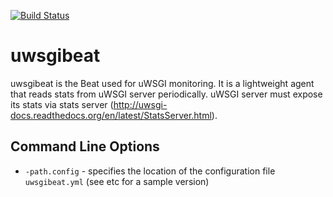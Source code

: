 [![Build Status](https://travis-ci.org/mrkschan/uwsgibeat.svg?branch=master)](https://travis-ci.org/mrkschan/uwsgibeat)

# uwsgibeat

uwsgibeat is the Beat used for uWSGI monitoring. It is a lightweight agent that reads stats from uWSGI server periodically. uWSGI server must expose its stats via stats server  (http://uwsgi-docs.readthedocs.org/en/latest/StatsServer.html).

## Command Line Options

 - `-path.config` - specifies the location of the configuration file `uwsgibeat.yml` (see etc for a sample version)

